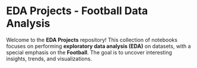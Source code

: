 # EDA Projects - Football Data Analysis

Welcome to the **EDA Projects** repository! This collection of notebooks focuses on performing **exploratory data analysis (EDA)** on datasets, with a special emphasis on the **Football**.
The goal is to uncover interesting insights, trends, and visualizations.
